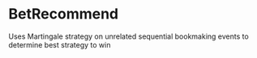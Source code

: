 # BetRecommend
Uses Martingale strategy on unrelated sequential bookmaking events to determine best strategy to win

